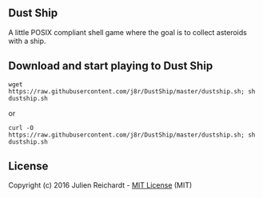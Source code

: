 ## Dust Ship
A little POSIX compliant shell game where the goal is to collect asteroids with a ship.

## Download and start playing to Dust Ship

`wget https://raw.githubusercontent.com/j8r/DustShip/master/dustship.sh; sh dustship.sh`

or

`curl -O https://raw.githubusercontent.com/j8r/DustShip/master/dustship.sh; sh dustship.sh`

## License
Copyright (c) 2016 Julien Reichardt - [MIT License](http://opensource.org/licenses/MIT) (MIT)
